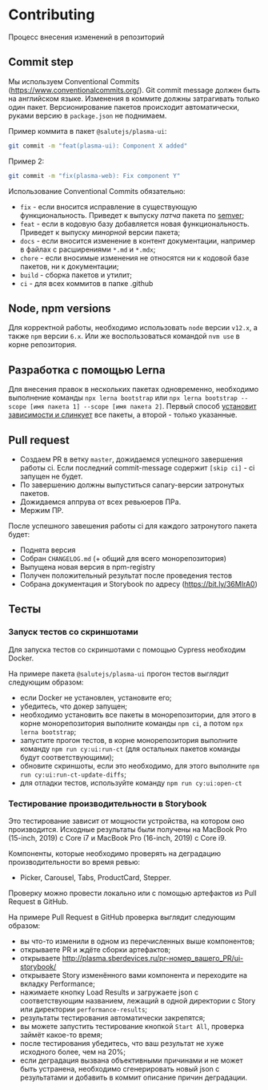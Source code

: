 # Contributing

Процесс внесения изменений в репозиторий

## Commit step

Мы используем Conventional Commits (<https://www.conventionalcommits.org/>). Git commit message должен быть на английском языке.
Изменения в коммите должны затрагивать только один пакет.
Версионирование пакетов происходит автоматически, руками версию в `package.json` не поднимаем.

Пример коммита в пакет `@salutejs/plasma-ui`:

```sh
git commit -m "feat(plasma-ui): Component X added"
```

Пример 2:

```sh
git commit -m "fix(plasma-web): Fix component Y"
```

Использование Conventional Commits обязательно:

-   `fix` - если вносится исправление в существующую функциональность. Приведет к выпуску _патча_ пакета по [semver](https://semver.org/lang/ru/);
-   `feat` - если в кодовую базу добавляется новая функциональность. Приведет к выпуску _минорной_ версии пакета;
-   `docs` - если вносится изменение в контент документации, например в файлах с расширениями `*.md` и `*.mdx`;
-   `chore` - если вносимые изменения не относятся ни к кодовой базе пакетов, ни к документации;
-   `build` - сборка пакетов и утилит;
-   `ci` - для всех коммитов в папке .github

## Node, npm versions

Для корректной работы, необходимо использовать `node` версии `v12.x`, а также `npm` версии `6.x`. Или же воспользоваться командой `nvm use` в корне репозитория.

## Разработка с помощью Lerna

Для внесения правок в нескольких пакетах одновременно, необходимо выполнение команды `npx lerna bootstrap` или `npx lerna bootstrap --scope [имя пакета 1] --scope [имя пакета 2]`. Первый способ [установит зависимости и слинкует](https://github.com/lerna/lerna/blob/main/commands/bootstrap/README.md) все пакеты, а второй - только указанные.

## Pull request

-   Создаем PR в ветку `master`, дожидаемся успешного завершения работы ci. Если последний commit-message содержит `[skip ci]` - ci запущен не будет.
-   По завершению должны выпуститься canary-версии затронутых пакетов.
-   Дожидаемся аппрува от всех ревьюеров ПРа.
-   Мержим ПР.

После успешного завешения работы ci для каждого затронутого пакета будет:

-   Поднята версия
-   Собран `CHANGELOG.md` (+ общий для всего монорепозитория)
-   Выпущена новая версия в npm-registry
-   Получен положительный результат после проведения тестов
-   Собрана документация и Storybook по адресу (<https://bit.ly/36MIrA0>)

## Тесты

### Запуск тестов со скриншотами

Для запуска тестов со скриншотами с помощью Cypress необходим Docker.

На примере пакета `@salutejs/plasma-ui` прогон тестов выглядит следующим образом:

-   если Docker не установлен, установите его;
-   убедитесь, что докер запущен;
-   необходимо установить все пакеты в монорепозитории, для этого в корне монорепозитория выполните команды `npm ci`, а потом `npx lerna bootstrap`;
-   запустите прогон тестов, в корне монорепозитория выполните команду `npm run cy:ui:run-ct` (для остальных пакетов команды будут соответствующими);
-   обновите скриншоты, если это необходимо, для этого выполните `npm run cy:ui:run-ct-update-diffs`;
-   для отладки тестов, используйте команду `npm run cy:ui:open-ct`

### Тестирование производительности в Storybook

Это тестирование зависит от мощности устройства, на котором оно производится. Исходные результаты были получены на MacBook Pro (15-inch, 2019) с Core i7 и MacBook Pro (16-inch, 2019) с Core i9.

Компоненты, которые необходимо проверять на деградацию производительности во время ревью:

-   Picker, Carousel, Tabs, ProductCard, Stepper.

Проверку можно провести локально или с помощью артефактов из Pull Request в GitHub.

На примере Pull Request в GitHub проверка выглядит следующим образом:

-   вы что-то изменили в одном из перечисленных выше компонентов;
-   открываете PR и ждёте сборки артефактов;
-   открываете <http://plasma.sberdevices.ru/pr-номер_вашего_PR/ui-storybook/>
-   открываете Story изменённого вами компонента и переходите на вкладку Performance;
-   нажимаете кнопку Load Results и загружаете json с соответствующим названием, лежащий в одной директории с Story или директории `performance-results`;
-   результаты тестирования автоматически закрепятся;
-   вы можете запустить тестирование кнопкой `Start All`, проверка займёт какое-то время;
-   после тестирования убедитесь, что ваш результат не хуже исходного более, чем на 20%;
-   если деградация вызвана объективными причинами и не может быть устранена, необходимо сгенерировать новый json с результатами и добавить в коммит описание причин деградации.
